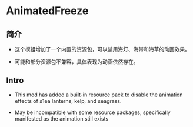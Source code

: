 # AnimatedFreeze
## 简介
- 这个模组增加了一个内置的资源包，可以禁用海灯、海带和海草的动画效果。

- 可能和部分资源包不兼容，具体表现为动画依然存在。

## Intro
- This mod has added a built-in resource pack to disable the animation effects of s1ea lanterns, kelp, and seagrass.

- May be incompatible with some resource packages, specifically manifested as the animation still exists